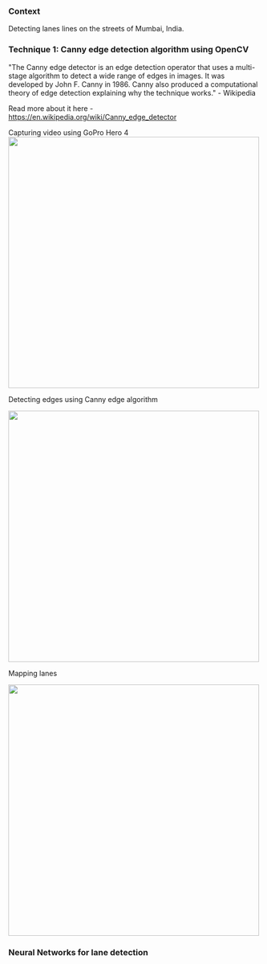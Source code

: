### Context

Detecting lanes lines on the streets of Mumbai, India.

### Technique 1: Canny edge detection algorithm using OpenCV

"The Canny edge detector is an edge detection operator that uses a multi-stage algorithm to detect a wide range of edges in images. It was developed by John F. Canny in 1986. Canny also produced a computational theory of edge detection explaining why the technique works." - Wikipedia 

Read more about it here -https://en.wikipedia.org/wiki/Canny_edge_detector

Capturing video using GoPro Hero 4
<img src="https://github.com/deveshdatwani/self-driving-cars-India/blob/master/data/screenshot1.png" width="500">

Detecting edges using Canny edge algorithm

<img src="https://github.com/deveshdatwani/self-driving-cars-India/blob/master/data/screenshotdetect.png" width="500">

Mapping lanes 

<img src="https://github.com/deveshdatwani/self-driving-cars-India/blob/master/data/lane-detect.png" width="500">


### Neural Networks for lane detection
